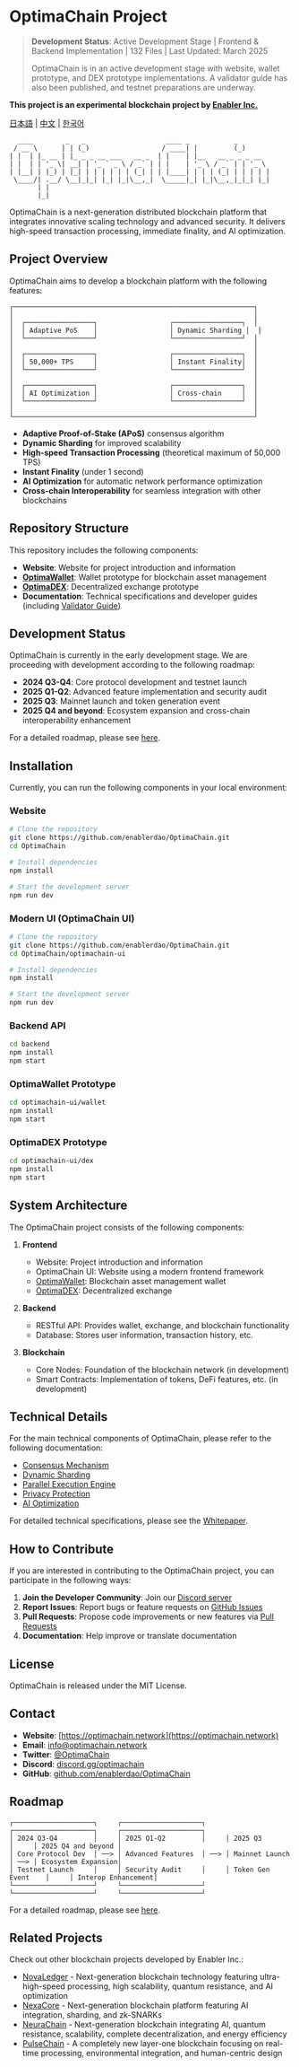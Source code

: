 # OptimaChain Project

> **Development Status**: Active Development Stage | Frontend & Backend Implementation | 132 Files | Last Updated: March 2025
> 
> OptimaChain is in an active development stage with website, wallet prototype, and DEX prototype implementations. A validator guide has also been published, and testnet preparations are underway.

**This project is an experimental blockchain project by [Enabler Inc.](https://enablerhq.com)**

[日本語](README.md) | [中文](README.zh-CN.md) | [한국어](README.ko.md)

```
  ____        _   _                    ____ _           _       
 / __ \      | | (_)                  / ____| |         (_)      
| |  | |_ __ | |_ _ _ __ ___   __ _  | |    | |__   __ _ _ _ __  
| |  | | '_ \| __| | '_ ` _ \ / _` | | |    | '_ \ / _` | | '_ \ 
| |__| | |_) | |_| | | | | | | (_| | | |____| | | | (_| | | | | |
 \____/| .__/ \__|_|_| |_| |_|\__,_|  \_____|_| |_|\__,_|_|_| |_|
       | |                                                       
       |_|                                                       
```

OptimaChain is a next-generation distributed blockchain platform that integrates innovative scaling technology and advanced security. It delivers high-speed transaction processing, immediate finality, and AI optimization.

## Project Overview

OptimaChain aims to develop a blockchain platform with the following features:

```
┌────────────────────────────────────────────────────────────┐
│                                                            │
│  ┌─────────────────┐                  ┌─────────────────┐  │
│  │ Adaptive PoS    │                  │ Dynamic Sharding │  │
│  └─────────────────┘                  └─────────────────┘  │
│                                                            │
│  ┌─────────────────┐                  ┌─────────────────┐  │
│  │ 50,000+ TPS     │                  │ Instant Finality│  │
│  └─────────────────┘                  └─────────────────┘  │
│                                                            │
│  ┌─────────────────┐                  ┌─────────────────┐  │
│  │ AI Optimization │                  │ Cross-chain     │  │
│  └─────────────────┘                  └─────────────────┘  │
│                                                            │
└────────────────────────────────────────────────────────────┘
```

- **Adaptive Proof-of-Stake (APoS)** consensus algorithm
- **Dynamic Sharding** for improved scalability
- **High-speed Transaction Processing** (theoretical maximum of 50,000 TPS)
- **Instant Finality** (under 1 second)
- **AI Optimization** for automatic network performance optimization
- **Cross-chain Interoperability** for seamless integration with other blockchains

## Repository Structure

This repository includes the following components:

- **Website**: Website for project introduction and information
- **[OptimaWallet](#optimawallet-prototype)**: Wallet prototype for blockchain asset management
- **[OptimaDEX](#optimadex-prototype)**: Decentralized exchange prototype
- **Documentation**: Technical specifications and developer guides (including [Validator Guide](validator-guide.md))

## Development Status

OptimaChain is currently in the early development stage. We are proceeding with development according to the following roadmap:

- **2024 Q3-Q4**: Core protocol development and testnet launch
- **2025 Q1-Q2**: Advanced feature implementation and security audit
- **2025 Q3**: Mainnet launch and token generation event
- **2025 Q4 and beyond**: Ecosystem expansion and cross-chain interoperability enhancement

For a detailed roadmap, please see [here](optimachain-ui/whitepaper/OptimaChain_Whitepaper.html#roadmap).

## Installation

Currently, you can run the following components in your local environment:

### Website

```bash
# Clone the repository
git clone https://github.com/enablerdao/OptimaChain.git
cd OptimaChain

# Install dependencies
npm install

# Start the development server
npm run dev
```

### Modern UI (OptimaChain UI)

```bash
# Clone the repository
git clone https://github.com/enablerdao/OptimaChain.git
cd OptimaChain/optimachain-ui

# Install dependencies
npm install

# Start the development server
npm run dev
```

### Backend API

```bash
cd backend
npm install
npm start
```

### OptimaWallet Prototype

```bash
cd optimachain-ui/wallet
npm install
npm start
```

### OptimaDEX Prototype

```bash
cd optimachain-ui/dex
npm install
npm start
```

## System Architecture

The OptimaChain project consists of the following components:

1. **Frontend**
   - Website: Project introduction and information
   - OptimaChain UI: Website using a modern frontend framework
   - [OptimaWallet](#optimawallet-prototype): Blockchain asset management wallet
   - [OptimaDEX](#optimadex-prototype): Decentralized exchange

2. **Backend**
   - RESTful API: Provides wallet, exchange, and blockchain functionality
   - Database: Stores user information, transaction history, etc.

3. **Blockchain**
   - Core Nodes: Foundation of the blockchain network (in development)
   - Smart Contracts: Implementation of tokens, DeFi features, etc. (in development)

## Technical Details

For the main technical components of OptimaChain, please refer to the following documentation:

- [Consensus Mechanism](optimachain-ui/technology.html#consensus)
- [Dynamic Sharding](optimachain-ui/technology.html#sharding)
- [Parallel Execution Engine](optimachain-ui/technology.html#execution)
- [Privacy Protection](optimachain-ui/technology.html#privacy)
- [AI Optimization](optimachain-ui/technology.html#ai-adaptive)

For detailed technical specifications, please see the [Whitepaper](optimachain-ui/whitepaper/OptimaChain_Whitepaper.html).

## How to Contribute

If you are interested in contributing to the OptimaChain project, you can participate in the following ways:

1. **Join the Developer Community**: Join our [Discord server](https://discord.gg/optimachain)
2. **Report Issues**: Report bugs or feature requests on [GitHub Issues](https://github.com/enablerdao/OptimaChain/issues)
3. **Pull Requests**: Propose code improvements or new features via [Pull Requests](https://github.com/enablerdao/OptimaChain/pulls)
4. **Documentation**: Help improve or translate documentation

## License

OptimaChain is released under the MIT License.

## Contact

- **Website**: [https://optimachain.network](https://optimachain.network)
- **Email**: info@optimachain.network
- **Twitter**: [@OptimaChain](https://twitter.com/OptimaChain)
- **Discord**: [discord.gg/optimachain](https://discord.gg/optimachain)
- **GitHub**: [github.com/enablerdao/OptimaChain](https://github.com/enablerdao/OptimaChain)

## Roadmap

```
┌────────────────────┐     ┌────────────────────┐     ┌────────────────────┐     ┌────────────────────┐
│ 2024 Q3-Q4         │     │ 2025 Q1-Q2         │     │ 2025 Q3            │     │ 2025 Q4 and beyond │
│ Core Protocol Dev  │ ──> │ Advanced Features  │ ──> │ Mainnet Launch     │ ──> │ Ecosystem Expansion│
│ Testnet Launch     │     │ Security Audit     │     │ Token Gen Event    │     │ Interop Enhancement│
└────────────────────┘     └────────────────────┘     └────────────────────┘     └────────────────────┘
```

For a detailed roadmap, please see [here](optimachain-ui/whitepaper/OptimaChain_Whitepaper.html#roadmap).

## Related Projects

Check out other blockchain projects developed by Enabler Inc.:

- [NovaLedger](https://github.com/enablerdao/NovaLedger) - Next-generation blockchain technology featuring ultra-high-speed processing, high scalability, quantum resistance, and AI optimization
- [NexaCore](https://github.com/enablerdao/NexaCore) - Next-generation blockchain platform featuring AI integration, sharding, and zk-SNARKs
- [NeuraChain](https://github.com/enablerdao/NeuraChain) - Next-generation blockchain integrating AI, quantum resistance, scalability, complete decentralization, and energy efficiency
- [PulseChain](https://github.com/enablerdao/PulseChain) - A completely new layer-one blockchain focusing on real-time processing, environmental integration, and human-centric design